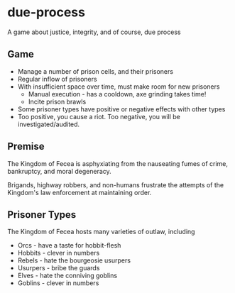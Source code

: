 # due-process
A game about justice, integrity, and of course, due process

## Game

- Manage a number of prison cells, and their prisoners
- Regular inflow of prisoners
- With insufficient space over time, must make room for new prisoners
  - Manual execution - has a cooldown, axe grinding takes time!
  - Incite prison brawls
- Some prisoner types have positive or negative effects with other types
- Too positive, you cause a riot. Too negative, you will be investigated/audited.

## Premise

The Kingdom of Fecea is asphyxiating from the nauseating fumes of crime, bankruptcy, and moral degeneracy.

Brigands, highway robbers, and non-humans frustrate the attempts of the Kingdom's law enforcement at maintaining order.

## Prisoner Types

The Kingdom of Fecea hosts many varieties of outlaw, including
- Orcs - have a taste for hobbit-flesh
- Hobbits - clever in numbers
- Rebels - hate the bourgeosie usurpers
- Usurpers - bribe the guards
- Elves - hate the conniving goblins
- Goblins - clever in numbers